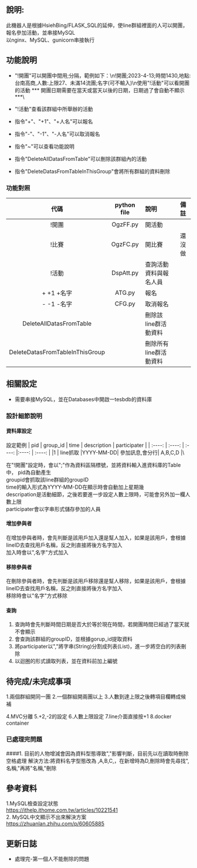 ## 說明: 
此機器人是根據HsiehBing/FLASK_SQL的延伸，使line群組裡面的人可以開團，報名參加活動，並串接MySQL \
以nginx、MySQL、gunicorn串接執行

## 功能說明

* "!開團"可以開團中間用;分隔，範例如下：\n!開團;2023-4-13;時間1430,地點:台南高商,人數:上限27、未滿14流團;名字(可不輸入)\n使用"!活動"可以看開團的活動
*** 開團日期需要在當天或當天以後的日期，日期過了會自動不顯示 ***\
* "!活動"查看該群組中所舉辦的活動

* 指令"+"、"+1"、"+人名"可以報名

* 指令"-"、"-1"、"-人名"可以取消報名

* 指令"~"可以查看功能說明

* 指令"DeleteAllDatasFromTable"可以刪除該群組內的活動

* 指令"DeleteDatasFromTableInThisGroup"會將所有群組的資料刪除

### 功能對照

  | 代碼                              | python file | 說明                  |  備註    |
  | :----:                           | :----:       | :----                 |:----:   |
  | !開團                             | OgzFF.py    | 開活動                 |         |
  | !比賽                             | OgzFC.py    | 開比賽                 | 還沒做   |
  | !活動                             | DspAtt.py   | 查詢活動資料與報名人員  |          |
  | + +1 +名字                        | ATG.py      | 報名                   |         |
  | - -1 -名字                        | CFG.py      | 取消報名               |          |
  | DeleteAllDatasFromTable          |              | 刪除該line群活動資料    |         |
  | DeleteDatasFromTableInThisGroup  |              | 刪除所有line群活動資料  |          |\


## 相關設定

* 需要串接MySQL，並在Databases中開啟一tesbdb的資料庫


### 設計細節說明
#### 資料庫設定
設定範例
| pid    | group_id | time   |  description |  participater |
| :----: | :----:   | :----: |:----:        |  :----:       |
|1       | line抓取 |YYYY-MM-DD| 參加訊息,會分行| A,B,C,D     |\

在"!開團"設定時，會以";"作為資料區隔標號，並將資料輸入進資料庫的Table中，
pid為自動產生 \
groupid會抓取該line群組的groupID  \
time的輸入形式為YYYY-MM-DD在顯示時會自動加上星期幾 \
descripation是活動細節，之後若要進一步設定人數上限時，可能會另外加一欄人數上限 \
participater會以字串形式儲存參加的人員

#### 增加參與者
在增加參與者時，會先判斷是該用戶加入還是幫人加入，如果是該用戶，會根據lineID去查找用戶名稱，反之則直接將後方名字加入 \
加入時會以",名字"方式加入

#### 移除參與者
在刪除參與者時，會先判斷是該用戶移除還是幫人移除，如果是該用戶，會根據lineID去查找用戶名稱，反之則直接將後方名字加入 \
移除時會以"名字"方式移除

#### 查詢
1. 查詢時會先判斷時間日期是否大於等於現在時間，若開團時間已經過了當天就不會顯示 
2. 會查詢該群組的groupID，並根據gorup_id提取資料
3. 將participater以","將字串(String)分割成列表(List)，進一步將空白的列表刪除
4. 以迴圈的形式讀取列表，並在資料前加上編號

## 待完成/未完成事項

1.兩個群組開同一團
2.一個群組開兩團以上
3.人數到達上限之後轉項目欄轉成候補

4.MVC分離
5.+2,-2的設定
6.人數上限設定
7.line介面直接按+1
8.docker container

### 已處理完問題
####1. 目前的人物增減會因為資料型態導致","影響判斷，目前先以在讀取時刪除空格處理
解決方法:將資料名字型態改為 ,A,B,C,，在新增時為D,刪除時會先尋找",名稱,"再將"名稱,"刪除

## 參考資料
1.MySQL檢查設定狀態 \
https://ithelp.ithome.com.tw/articles/10221541 \
2. MySQL中文顯示不出來解決方案 \
https://zhuanlan.zhihu.com/p/60605885

## 更新日誌
* 處理完-第一個人不能刪除的問題
